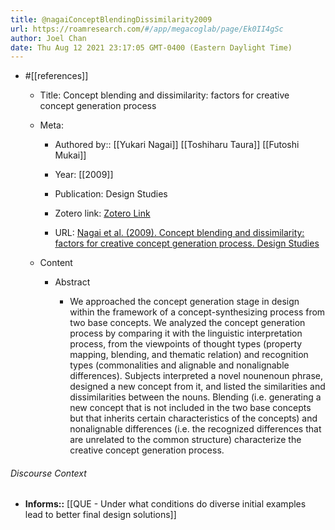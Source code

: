 ```yaml
---
title: @nagaiConceptBlendingDissimilarity2009
url: https://roamresearch.com/#/app/megacoglab/page/Ek0II4gSc
author: Joel Chan
date: Thu Aug 12 2021 23:17:05 GMT-0400 (Eastern Daylight Time)
---
```


- #[[references]]

    - Title: Concept blending and dissimilarity: factors for creative concept generation process

    - Meta:

        - Authored by:: [[Yukari Nagai]] [[Toshiharu Taura]] [[Futoshi Mukai]]

        - Year: [[2009]]

        - Publication: Design Studies

        - Zotero link: [Zotero Link](zotero://select/items/7_G3EAPZB5)

        - URL: [Nagai et al. (2009). Concept blending and dissimilarity: factors for creative concept generation process. Design Studies](undefined)

    - Content

        - Abstract

            - We approached the concept generation stage in design within the framework of a concept-synthesizing process from two base concepts. We analyzed the concept generation process by comparing it with the linguistic interpretation process, from the viewpoints of thought types (property mapping, blending, and thematic relation) and recognition types (commonalities and alignable and nonalignable differences). Subjects interpreted a novel nounenoun phrase, designed a new concept from it, and listed the similarities and dissimilarities between the nouns. Blending (i.e. generating a new concept that is not included in the two base concepts but that inherits certain characteristics of the concepts) and nonalignable differences (i.e. the recognized differences that are unrelated to the common structure) characterize the creative concept generation process.

###### Discourse Context

- **Informs::** [[QUE - Under what conditions do diverse initial examples lead to better final design solutions]]
